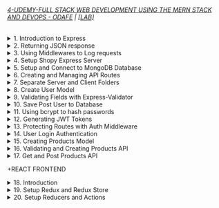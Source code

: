 ###### [4-UDEMY-FULL STACK WEB DEVELOPMENT USING THE MERN STACK AND DEVOPS - ODAFE](https://www.udemy.com/course/full-stack-web-development-using-the-mern-stack-and-devops/) | [[LAB]](/courses/mern/4.md)

<details>
  <summary>1. Introduction to Express </summary>

# Initialize npm

```jsbs
npm init -y
```

# Install express

```jsbs
npm install express --save
```

# install nodemon

```jsbs
npm install nodemon --save-dev
```

### x-odafe-project/package.json:

```js
{
  "name": "x-odafe-project",
  "version": "1.0.0",
  "description": "",
  "main": "app.js",
  "scripts": {
    "dev": "nodemon app.js",
    "start": "node app.js",
    "start-server": "node server.js",
    "test": "echo \"Error: no test specified\" && exit 1"
  },
  "keywords": [],
  "author": "",
  "license": "ISC",
  "dependencies": {
    "express": "^4.18.2"
  },
  "devDependencies": {
    "nodemon": "^2.0.22"
  }
}

```

### x-odafe-project/app.js:

```js
const express = require("express");
const app = express();
const PORT = 8080;

app.get("/", (req, res) => {
  res.send("Hello World!");
});

app.listen(PORT, () => {
  console.log(`Server listening on port ${PORT}...`);
});
```

![](https://github.com/omeatai/React-Tutorial/assets/32337103/996baee6-1791-47b6-adff-bf5eb5554310)
![](https://github.com/omeatai/React-Tutorial/assets/32337103/3188767c-b7fd-4c00-954f-ec9afe9427c0)

</details>

<details>
  <summary>2. Returning JSON response </summary>

# Returning JSON response

### x-odafe-project/app.js:

```js
const express = require("express");
const app = express();
const PORT = 8080;

app.get("/", (req, res) => {
  res.status(200).send("Hello World!");
});

app.get("/test", (req, res) => {
  res.status(200).json({ msg: "This is a JSON response..." });
});

app.listen(PORT, () => {
  console.log(`Server listening on port ${PORT}...`);
});
```

![](https://github.com/omeatai/React-Tutorial/assets/32337103/792e6f99-d01b-4698-b69b-677e6c150341)
![](https://github.com/omeatai/React-Tutorial/assets/32337103/c939498e-18a1-44ea-95fa-b9243ae58fa5)

</details>

<details>
  <summary>3. Using Middlewares to Log requests </summary>

# Using Middleware to Log requests

### x-odafe-project/app.js:

```js
const express = require("express");
const app = express();
const PORT = 8080;

app.use((req, res, next) => {
  console.log(req.method, req.url, req.path, req.ip, req.headers.host);
  next();
});

app.get("/", (req, res) => {
  res.status(200).send("Hello World!");
});

app.get("/test", (req, res) => {
  res.status(200).json({ msg: "This is a JSON response..." });
});

app.listen(PORT, () => {
  console.log(`Server listening on port ${PORT}...`);
});
```

# output:

```js
// [nodemon] restarting due to changes...
// [nodemon] starting `node app.js`
// Server listening on port 8080...
// GET /test /test ::1 localhost:8080
```

![](https://github.com/omeatai/React-Tutorial/assets/32337103/1abed75a-6dc1-46cd-b33c-3480633e36a3)
![](https://github.com/omeatai/React-Tutorial/assets/32337103/f7cf903d-f9c3-4a04-ae2c-e39254b94130)

</details>

<details>
  <summary>4. Setup Shopy Express Server </summary>

# Initialize npm

```jsbs
npm init -y
```

# Initialize git

```jsbs
git init
```

# Install express, bcryptjs, jsonwebtoken, mongoose, and nodemon

```jsbs
npm i express --save
npm i bcryptjs --save
npm i jsonwebtoken --save
npm i mongoose --save
npm i nodemon --save-dev

npm i express bcryptjs jsonwebtoken mongoose --save
npm i nodemon --save-dev
```

### x-shopy-ecommerce-app/package.json:

```js
{
  "name": "x-shopy-ecommerce-app",
  "version": "1.0.0",
  "description": "",
  "main": "index.js",
  "scripts": {
    "test": "echo \"Error: no test specified\" && exit 1",
    "start": "nodemon server.js"
  },
  "keywords": [],
  "author": "",
  "license": "ISC",
  "devDependencies": {
    "nodemon": "^2.0.22"
  },
  "dependencies": {
    "bcryptjs": "^2.4.3",
    "express": "^4.18.2",
    "jsonwebtoken": "^9.0.0",
    "mongoose": "^7.2.1"
  }
}

```

### x-shopy-ecommerce-app/server.js:

```js
const express = require("express");
const app = express();
const PORT = process.env.PORT || 8000;

app.get("/", (req, res) => {
  res.send("My App is running...");
});

app.listen(PORT, () => {
  console.log(`Server is listening on ${PORT}...`);
});
```

# output:

```js
// [nodemon] restarting due to changes...
// [nodemon] starting `node server.js`
// Server is listening on 8000...
```

![](https://github.com/omeatai/React-Tutorial/assets/32337103/c183df84-952d-402c-8989-1204b70e7930)
![](https://github.com/omeatai/React-Tutorial/assets/32337103/49f92c54-3c4d-4ccd-98f4-fb483692fb1b)

</details>

<details>
  <summary>5. Setup and Connect to MongoDB Database </summary>

# Install mongoDB

```jsbs
npm install mongodb --save
```

# Connect to MongoDB

```jsbs
mongodb+srv://<username>:<password>@cluster0.qfv7ifn.mongodb.net/<dbname>?retryWrites=true&w=majority
```

```js
const { MongoClient, ServerApiVersion } = require("mongodb");
const uri =
  "mongodb+srv://<username>:<password>@cluster0.qfv7ifn.mongodb.net/?retryWrites=true&w=majority";

// Create a MongoClient with a MongoClientOptions object to set the Stable API version
const client = new MongoClient(uri, {
  serverApi: {
    version: ServerApiVersion.v1,
    strict: true,
    deprecationErrors: true,
  },
});

async function run() {
  try {
    // Connect the client to the server	(optional starting in v4.7)
    await client.connect();
    // Send a ping to confirm a successful connection
    await client.db("admin").command({ ping: 1 });
    console.log(
      "Pinged your deployment. You successfully connected to MongoDB!"
    );
  } finally {
    // Ensures that the client will close when you finish/error
    await client.close();
  }
}
run().catch(console.dir);
```

# Install Mongoose

```jsbs
npm install mongoose --save
```

# Connect to Mongoose

```js
const mongoose = require("mongoose");
mongoose.connect("mongodb://127.0.0.1:27017/test");

const Cat = mongoose.model("Cat", { name: String });

const kitty = new Cat({ name: "Zildjian" });
kitty.save().then(() => console.log("meow"));
```

### x-shopy-ecommerce-app/server.js:

```js
const express = require("express");
const app = express();
const connectDB = require("./config/db");
const PORT = process.env.PORT || 8000;

connectDB();

app.get("/", (req, res) => {
  res.send("My App is running...");
});

app.listen(PORT, () => {
  console.log(`Server is listening on ${PORT}...`);
});
```

### x-shopy-ecommerce-app/config/db.js:

```js
const mongoose = require("mongoose");
const config = require("./keys");
const db = config.mongoURI;

const connectDB = async () => {
  try {
    await mongoose.connect(db, {
      // useNewUrlParser: true,
      // useUnifiedTopology: true,
      // useCreateIndex: true,
    });
    console.log("Connected to DATABASE...");
  } catch (err) {
    console.log("Error connecting to DATABASE");
    process.exit(1);
  }
};

module.exports = connectDB;
```

### x-shopy-ecommerce-app/config/keys.js:

```js
const mongoURI =
  "mongodb+srv://<username>:<password>@cluster0.qfv7ifn.mongodb.net/<dbname>?retryWrites=true&w=majority";

module.exports = { mongoURI };
```

# run:

```jsbs
npm start
```

# output:

```js
// [nodemon] restarting due to changes...
// [nodemon] starting `node server.js`
// Server is listening on 8000...
// Connected to DATABASE...
```

![](https://github.com/omeatai/React-Tutorial/assets/32337103/08b49b29-85bb-4cee-8f79-48663746cba9)
![](https://github.com/omeatai/React-Tutorial/assets/32337103/70afedc0-759b-4e44-a248-711f19368eb6)

</details>

<details>
  <summary>6. Creating and Managing API Routes </summary>

# Creating and Managing API Routes

### x-shopy-ecommerce-app/server.js:

```js
const express = require("express");
const app = express();
const connectDB = require("./config/db");
const PORT = process.env.PORT || 8000;

//Connect to the DB
connectDB();

//Define routes and API
app.use("/api/users", require("./routes/userApi"));
app.use("/api/products", require("./routes/productApi"));

app.get("/", (req, res) => {
  res.send("My App is running...");
});

app.listen(PORT, () => {
  console.log(`Server is listening on ${PORT}...`);
});
```

### x-shopy-ecommerce-app/routes/productApi.js:

```js
const express = require("express");
const router = express.Router();

router.get("/", (req, res) => {
  res.send("Product route");
});

module.exports = router;
```

### x-shopy-ecommerce-app/routes/userApi.js:

```js
const express = require("express");
const router = express.Router();

router.get("/", (req, res) => {
  res.send("Users route");
});

module.exports = router;
```

![](https://github.com/omeatai/React-Tutorial/assets/32337103/e379fdea-e3f0-4216-b143-7667f5505a57)
![](https://github.com/omeatai/React-Tutorial/assets/32337103/2afa9402-e3bf-4af7-8388-bf7e933c935f)
![](https://github.com/omeatai/React-Tutorial/assets/32337103/027e91a2-3027-4efc-98d2-06ab4825f1bd)
![](https://github.com/omeatai/React-Tutorial/assets/32337103/991c48a9-bf7b-435b-89f3-71eec7ec8420)
![](https://github.com/omeatai/React-Tutorial/assets/32337103/fda1cbd2-a3ee-4ffd-9fb4-a289b91ea544)
![](https://github.com/omeatai/React-Tutorial/assets/32337103/cd9762c8-df54-4a4c-8f2e-db8f2653c04c)

</details>

<details>
  <summary>7. Separate Server and Client Folders </summary>

# Separate Server and Client Folders

![](https://github.com/omeatai/React-Tutorial/assets/32337103/2764623c-b162-413a-b2d8-ff40d979c4c7)

</details>

<details>
  <summary>8. Create User Model </summary>

# Mongoose Sample Model

```js
const Model = mongoose.model("Test", schema);

const doc = new Model();
doc._id instanceof mongoose.Types.ObjectId; // true
```

```js
const schema = new Schema({ _id: Number });
const Model = mongoose.model("Test", schema);

const doc = new Model();
await doc.save(); // Throws "document must have an _id before saving"

doc._id = 1;
await doc.save(); // works
```

### x-shopy-ecommerce-app/server/server.js:

```js
const express = require("express");
const app = express();
const connectDB = require("./config/db");
const PORT = process.env.PORT || 8000;

//Connect to the DB
connectDB();

//Define routes and API
app.use("/api/users", require("./routes/userApi"));
app.use("/api/products", require("./routes/productApi"));

app.get("/", (req, res) => {
  res.send("My App is running...");
});

app.listen(PORT, () => {
  console.log(`Server is listening on ${PORT}...`);
});
```

### x-shopy-ecommerce-app/server/models/User.js:

```js
const mongoose = require("mongoose");
const UserSchema = new mongoose.Schema({
  name: {
    type: String,
    required: true,
  },
  email: {
    type: String,
    required: true,
  },
  password: {
    type: String,
    required: true,
  },
  role: {
    type: String,
    default: "customer",
  },
  date: {
    type: Date,
    default: Date.now(),
  },
});

const User = mongoose.model("User", UserSchema);
module.exports = User;
```

![](https://github.com/omeatai/React-Tutorial/assets/32337103/817d08b3-2385-43a8-8dbb-118c3ccf47f0)
![](https://github.com/omeatai/React-Tutorial/assets/32337103/68380893-ad5a-4c7f-84b8-dc6d417fb248)

</details>

<details>
  <summary>9. Validating Fields with Express-Validator </summary>

# Install express validator

```jsbs
npm install express-validator --save
```

# Express Validator Sample - https://express-validator.github.io/docs/

### req.body:

- the body of the HTTP request.
- Can be any value, however objects, arrays and other JavaScript primitives work better.

### req.cookies:

- the Cookie header parsed as an object from cookie name to its value.

### req.headers:

- the headers sent along with the HTTP request.

### req.params:

- an object from name to value.
- In express.js, this is parsed from the request path and matched with route definition path.
- But it can really be anything meaningful coming from the HTTP request.

### req.query:

- the portion after the ? in the HTTP request's path, parsed as an object from query parameter name to value.

# Example URL

```jsbs
http://localhost:3000/hello?person=John //with Query Field
http://localhost:3000/hello //without Query Field
```

# Example Code

```js
const express = require("express");
const { query, matchedData, validationResult } = require("express-validator");
const app = express();

app.use(express.json());
app.get("/hello", query("person").notEmpty().escape(), (req, res) => {
  const result = validationResult(req);
  if (result.isEmpty()) {
    const data = matchedData(req);
    return res.send(`Hello, ${data.person}!`);
  }

  res.send({ errors: result.array() });
});

app.listen(3000);
```

# Without Query Field result:

```js
{
  "errors": [
    {
      "location": "query",
      "msg": "Invalid value",
      "path": "person",
      "type": "field"
    }
  ]
}
```

# With Query Field result:

```js
"Hello, John!";
```

# Custom Validation:

```js
app.post(
  "/create-user",
  body("email").custom(async (value) => {
    const user = await UserCollection.findUserByEmail(value);
    if (user) {
      throw new Error("E-mail already in use");
    }
  }),
  (req, res) => {
    // Handle the request
  }
);
```

```js
app.post(
  "/create-user",
  body("password").isLength({ min: 5 }),
  body("passwordConfirmation").custom((value, { req }) => {
    return value === req.body.password;
  }),
  (req, res) => {
    // Handle request
  }
);
```

# Allow body to be passed with requests

### x-shopy-ecommerce-app/server/server.js:

```jsbs
app.use(express.json({ extended: false })); // allow req.body
```

```js
const express = require("express");
const app = express();
const connectDB = require("./config/db");
const PORT = process.env.PORT || 8000;

//Connect to the DB
connectDB();

//Define routes and API
app.use(express.json({ extended: false })); // allow req.body
app.use("/api/users", require("./routes/userApi"));
app.use("/api/products", require("./routes/productApi"));

app.get("/", (req, res) => {
  res.send("My App is running...");
});

app.listen(PORT, () => {
  console.log(`Server is listening on ${PORT}...`);
});
```

### x-shopy-ecommerce-app/server/routes/userApi.js:

```js
const express = require("express");
const router = express.Router();
const { check, validationResult } = require("express-validator");

router.get("/", (req, res) => {
  res.send("Users route");
});

const postUserValidation = [
  check("name", "Name is required").not().isEmpty(),
  check("email", "Please enter a valid email").isEmail(),
  check(
    "password",
    "please password should have at least 5 characters"
  ).isLength({ min: 5 }),
];

router.post("/", postUserValidation, (req, res) => {
  const errors = validationResult(req);
  if (!errors.isEmpty()) {
    return res.status(400).json({ errors: errors.array() });
  }
  res.json(req.body);
});

module.exports = router;
```

![](https://github.com/omeatai/React-Tutorial/assets/32337103/ecaebdc2-23b6-4c78-b944-18e4affb5c6b)
![](https://github.com/omeatai/React-Tutorial/assets/32337103/5b5fc7c7-8e78-442c-b300-e74eafcc3e64)
![](https://github.com/omeatai/React-Tutorial/assets/32337103/b2da9650-510b-4a6d-8b8d-cf931ac8cc48)
![](https://github.com/omeatai/React-Tutorial/assets/32337103/ad8a89b5-cebb-4214-828e-2ea241663809)
![](https://github.com/omeatai/React-Tutorial/assets/32337103/18d2650b-9b32-4166-a1c1-68e0717fcf07)

</details>

<details>
  <summary>10. Save Post User to Database </summary>

# Save Post User to Database

### x-shopy-ecommerce-app/server/server.js:

```js
const express = require("express");
const app = express();
const connectDB = require("./config/db");
const PORT = process.env.PORT || 8000;

//Connect to the DB
connectDB();

//Define routes and API
app.use(express.json({ extended: false })); // allow req.body
app.use("/api/users", require("./routes/userApi"));
app.use("/api/products", require("./routes/productApi"));

app.get("/", (req, res) => {
  res.send("My App is running...");
});

app.listen(PORT, () => {
  console.log(`Server is listening on ${PORT}...`);
});
```

### x-shopy-ecommerce-app/server/routes/userApi.js:

```js
const express = require("express");
const router = express.Router();
const { check, validationResult } = require("express-validator");
const User = require("../models/User");

router.get("/", (req, res) => {
  res.send("Users route");
});

const postUserValidation = [
  check("name", "Name is required").not().isEmpty(),
  check("email", "Please enter a valid email").isEmail(),
  check(
    "password",
    "please password should have at least 5 characters"
  ).isLength({ min: 5 }),
];

router.post("/", postUserValidation, async (req, res) => {
  const errors = validationResult(req);
  if (!errors.isEmpty()) {
    return res.status(400).json({ errors: errors.array() });
  }

  //Save User to db
  try {
    const { name, email, password } = req.body;
    let user = await User.findOne({ email: email });

    if (user) {
      return res.status(400).json({ errors: { msg: "User already Exists!" } });
    }
    user = new User({ name, email, password });
    user.save();
    console.log(user);
    return res
      .status(201)
      .json({ result: req.body, message: "User created successfully" });
  } catch (err) {
    console.error(err);
    return res.status(400).json({ errors: err });
  }
});

module.exports = router;
```

# output:

```js
// [nodemon] restarting due to changes...
// [nodemon] starting `node server.js`
// Server is listening on 8000...
// Connected to DATABASE...
// {
//   name: 'Ifeanyi Omeata',
//   email: 'ifeanyi@gmail.com',
//   password: '123456',
//   role: 'customer',
//   date: 2023-05-30T13:50:33.810Z,
//   _id: new ObjectId("6475ff39e59c7b38d4b6b2e6")
// }
```

![](https://github.com/omeatai/React-Tutorial/assets/32337103/dcf6d55c-ed2b-4fbb-bc86-ca4161a2a092)
![](https://github.com/omeatai/React-Tutorial/assets/32337103/3ad5d2d9-ad06-4f7e-a1b3-97c2685bebe2)
![](https://github.com/omeatai/React-Tutorial/assets/32337103/0e64c1a1-2549-4b79-a4c9-7693e9038b78)

</details>

<details>
  <summary>11. Using bcrypt to hash passwords </summary>

# Install bcryptjs

```jsbs
npm install bcryptjs --save
```

# Encrypting(Hashing) with bcrypt - Sync

```js
const password = "romeo123";
const bcrypt = require("bcryptjs");
const salt = bcrypt.genSaltSync(10);
const hash = bcrypt.hashSync(password, salt);
// Store hash in your password DB.
```

# Encrypting(Hashing) with bcrypt - Async

```js
async () => {
  const password = "romeo123";
  const bcrypt = require("bcryptjs");
  const salt = await bcrypt.genSalt(10);
  const hash = await bcrypt.hash(password, salt);
  // Store hash in your password DB.
};
```

# To check a password

```js
async () => {
  const password = "romeo123";
  const hash = "$2a$10$Fya8LisEl1HTihZad56WpOTpPGXNfwv1SwLryXPtP1OijgzsGzjj2";
  const result = await bcrypt.compare(password, hash);
  // Check if result is true
};
```

### x-shopy-ecommerce-app/server/routes/userApi.js:

```js
const express = require("express");
const router = express.Router();
const bcrypt = require("bcryptjs");
const { check, validationResult } = require("express-validator");
const User = require("../models/User");

router.get("/", (req, res) => {
  res.send("Users route");
});

const postUserValidation = [
  check("name", "Name is required").not().isEmpty(),
  check("email", "Please enter a valid email").isEmail(),
  check(
    "password",
    "please password should have at least 5 characters"
  ).isLength({ min: 5 }),
];

router.post("/", postUserValidation, async (req, res) => {
  const errors = validationResult(req);
  if (!errors.isEmpty()) {
    return res.status(400).json({ errors: errors.array() });
  }

  //Save User to db
  try {
    const { name, email, password } = req.body;
    let user = await User.findOne({ email: email });

    if (user) {
      return res.status(400).json({ errors: { msg: "User already Exists!" } });
    }

    user = new User({ name, email, password });

    //encrypt(hash) password
    const salt = await bcrypt.genSalt(10);
    const hash = await bcrypt.hash(password, salt);
    user.password = hash;
    user.save();
    console.log(user);

    return res
      .status(201)
      .json({ result: user, message: "User created successfully" });
  } catch (err) {
    console.error(err);
    return res.status(500).json({ errors: err });
  }
});

module.exports = router;
```

![](https://github.com/omeatai/React-Tutorial/assets/32337103/d0410803-2f0f-49fb-993b-f7098e56bc17)
![](https://github.com/omeatai/React-Tutorial/assets/32337103/bd212cd6-af50-4f65-bc34-1cce431cf03b)
![](https://github.com/omeatai/React-Tutorial/assets/32337103/cfe68738-62b7-4ab0-946d-238f888f2cd0)

</details>

<details>
  <summary>12. Generating JWT Tokens </summary>

# Install jsonwebtoken

```jsbs
npm install jsonwebtoken --save
```

# Generating JWT Token

```js
const privateKey = "12345";

jwt.sign({ id: 30 }, privateKey, function (err, token) {
  console.log(token);
});
```

# Verifying JWT token

```js
const privateKey = "12345";

jwt.verify(token, privateKey, function (err, decoded) {
  console.log(decoded.id); // 30
});
```

### x-shopy-ecommerce-app/server/config/keys.js:

```js
const mongoURI =
  "mongodb+srv://<username>:<password>@cluster0.qfv7ifn.mongodb.net/?retryWrites=true&w=majority";
const privateKey = "************";

module.exports = { mongoURI, privateKey };
```

### x-shopy-ecommerce-app/server/routes/userApi.js:

```jsbs
//generate token with payload
jwt.sign(
  payload,
  config.privateKey,
  {
    expiresIn: "1d", //3600 * 24
  },
  (err, token) => {
    if (err) {
      throw err;
    }
    return res.status(201).json({ token, msg: "User created successfully" });
  }
);
```

```js
const express = require("express");
const router = express.Router();
const { check, validationResult } = require("express-validator");
const bcrypt = require("bcryptjs");
const User = require("../models/User");
const jwt = require("jsonwebtoken");
const config = require("../config/keys");

router.get("/", (req, res) => {
  res.send("Users route");
});

const postUserValidation = [
  check("name", "Name is required").not().isEmpty(),
  check("email", "Please enter a valid email").isEmail(),
  check(
    "password",
    "please password should have at least 5 characters"
  ).isLength({ min: 5 }),
];

router.post("/", postUserValidation, async (req, res) => {
  const errors = validationResult(req);
  if (!errors.isEmpty()) {
    return res.status(400).json({ errors: errors.array() });
  }

  //Save User to db
  try {
    const { name, email, password } = req.body;
    let user = await User.findOne({ email: email });

    if (user) {
      return res.status(400).json({ errors: { msg: "User already Exists!" } });
    }

    user = new User({ name, email, password });

    //encrypt password
    const salt = await bcrypt.genSalt(10);
    const hash = await bcrypt.hash(password, salt);
    user.password = hash;
    user.save();

    const payload = {
      user: {
        id: user.id,
        username: user.name,
      },
    };

    //generate token with payload
    jwt.sign(
      payload,
      config.privateKey,
      {
        expiresIn: "1d", //3600 * 24
      },
      (err, token) => {
        if (err) {
          throw err;
        }
        return res
          .status(201)
          .json({ token, msg: "User created successfully" });
      }
    );
  } catch (err) {
    console.error(err);
    return res.status(500).json({ errors: `Error creating user...${err}` });
  }
});

module.exports = router;
```

![](https://github.com/omeatai/React-Tutorial/assets/32337103/c10bd937-65d5-4211-970d-43a1dbd7240c)
![](https://github.com/omeatai/React-Tutorial/assets/32337103/38dd0f56-d711-4181-b4c7-7ece57891f44)
![](https://github.com/omeatai/React-Tutorial/assets/32337103/c0723707-1ae2-4dd2-8b68-c0ee18f1fe21)
![](https://github.com/omeatai/React-Tutorial/assets/32337103/3423af91-67b0-4448-860e-a7e18d4a2ff7)

</details>

<details>
  <summary>13. Protecting Routes with Auth Middleware </summary>

# Protecting Routes with Auth Middleware

### x-shopy-ecommerce-app/server/server.js:

```js
const express = require("express");
const app = express();
const connectDB = require("./config/db");
const PORT = process.env.PORT || 8000;

//Connect to the DB
connectDB();

//Define routes and API
app.use(express.json({ extended: false })); // allow req.body
app.use("/api/users", require("./routes/userApi"));
app.use("/api/products", require("./routes/productApi"));
app.use("/api/auth", require("./routes/authApi"));

app.get("/", (req, res) => {
  res.send("My App is running...");
});

app.listen(PORT, () => {
  console.log(`Server is listening on ${PORT}...`);
});
```

### x-shopy-ecommerce-app/server/routes/authApi.js:

```js
const express = require("express");
const router = express.Router();
const auth = require("../middlewares/authMiddleware");
const User = require("../models/User");

router.get("/", auth, async (req, res) => {
  try {
    console.log(req.user);
    const user = await User.findById(req.user.id).select("-password");
    console.log(user);
    res.json(user);
  } catch (err) {
    if (err) {
      console.error(err.message);
      throw err;
    }
  }
  res.send("Auth route");
});

module.exports = router;
```

### x-shopy-ecommerce-app/server/middlewares/authMiddleware.js:

```js
const jwt = require("jsonwebtoken");
const config = require("../config/keys");

module.exports = function (req, res, next) {
  //get the token from the header if present
  // const token = req.headers["x-access-token"] || req.headers["authorization"];
  const token = req.header("x-auth-token");

  if (!token) {
    return res.status(401).json({ msg: "Access Denied. No Token provided." });
  }

  try {
    //if can verify the token, set req.user and pass to next middleware
    const decoded = jwt.verify(token, config.privateKey);
    console.log(decoded);
    req.user = decoded.user;
    next();
  } catch (err) {
    //if invalid token
    console.error(err);
    res.status(401).json({ msg: `Invalid Token. ${err.message}` });
  }
};
```

![](https://github.com/omeatai/React-Tutorial/assets/32337103/88e605b8-6a81-47cd-821f-d6cec971fb86)
![](https://github.com/omeatai/React-Tutorial/assets/32337103/14e71b0e-c16d-4cde-9123-501d172736c5)
![](https://github.com/omeatai/React-Tutorial/assets/32337103/0c899d2c-a716-469c-8e25-1249c2161e46)
![](https://github.com/omeatai/React-Tutorial/assets/32337103/19127274-a9eb-40c9-9c8a-949c598ece2e)
![](https://github.com/omeatai/React-Tutorial/assets/32337103/b22c6622-2988-454e-ba68-6e578799e361)
![](https://github.com/omeatai/React-Tutorial/assets/32337103/5cf7e07e-22e6-4bb0-a5f2-ea786e22faf2)
![](https://github.com/omeatai/React-Tutorial/assets/32337103/99d59799-1786-48ea-b488-fe39d9254464)

</details>

<details>
  <summary>14. User Login Authentication </summary>

# User Login Authentication

### x-shopy-ecommerce-app/server/server.js:

```js
const express = require("express");
const app = express();
const connectDB = require("./config/db");
const PORT = process.env.PORT || 8000;

//Connect to the DB
connectDB();

//Define routes and API
app.use(express.json({ extended: false })); // allow req.body
app.use("/api/users", require("./routes/userApi"));
app.use("/api/products", require("./routes/productApi"));
app.use("/api/auth", require("./routes/authApi"));

app.get("/", (req, res) => {
  res.send("My App is running...");
});

app.listen(PORT, () => {
  console.log(`Server is listening on ${PORT}...`);
});
```

### x-shopy-ecommerce-app/server/routes/authApi.js:

```js
const express = require("express");
const router = express.Router();
const { check, validationResult } = require("express-validator");
const auth = require("../middlewares/authMiddleware");
const User = require("../models/User");
const bcrypt = require("bcryptjs");
const jwt = require("jsonwebtoken");
const config = require("../config/keys");

router.get("/", auth, async (req, res) => {
  try {
    // console.log(req.user);
    const user = await User.findById(req.user.id).select("-password");
    // console.log(user);
    res.json(user);
  } catch (err) {
    if (err) {
      console.error(err.message);
      throw err;
    }
  }
  res.send("Auth route");
});

const postAuthValidation = [
  check("email", "Please enter a valid email").isEmail(),
  check("password", "password is required").exists(),
];

router.post("/", postAuthValidation, async (req, res) => {
  const errors = validationResult(req);
  if (!errors.isEmpty()) {
    return res.status(400).json({ errors: errors.array() });
  }

  try {
    const { email, password } = req.body;
    let user = await User.findOne({ email: email });

    if (!user) {
      return res
        .status(400)
        .json({ errors: { msg: "Invalid username or password!" } });
    }

    const match = await bcrypt.compare(password, user.password);

    if (!match) {
      return res
        .status(400)
        .json({ errors: { msg: "Invalid username or password!" } });
    }

    const payload = {
      user: {
        id: user.id,
      },
    };

    //generate token with payload
    jwt.sign(
      payload,
      config.privateKey,
      {
        expiresIn: "1d", //3600 * 24
      },
      (err, token) => {
        if (err) {
          throw err;
        }
        return res.status(200).json({ token });
      }
    );
  } catch (err) {
    console.error(err);
    return res.status(500).json({ errors: `Error logging in user...${err}` });
  }
});

module.exports = router;
```

![](https://github.com/omeatai/React-Tutorial/assets/32337103/e9b928e3-a559-4b8e-b7d2-c90e92738d80)
![](https://github.com/omeatai/React-Tutorial/assets/32337103/8ecd2032-f4a5-41c1-881b-6cb37ef3fcda)
![](https://github.com/omeatai/React-Tutorial/assets/32337103/b9d5418b-ea4a-4c6b-8b26-1b865b7faf9e)

</details>

<details>
  <summary>15. Creating Products Model </summary>

# Creating Products Model

### x-shopy-ecommerce-app/server/server.js:

```js
const express = require("express");
const app = express();
const connectDB = require("./config/db");
const PORT = process.env.PORT || 8000;

//Connect to the DB
connectDB();

//Define routes and API
app.use(express.json({ extended: false })); // allow req.body
app.use("/api/users", require("./routes/userApi"));
app.use("/api/products", require("./routes/productApi"));
app.use("/api/auth", require("./routes/authApi"));

app.get("/", (req, res) => {
  res.send("My App is running...");
});

app.listen(PORT, () => {
  console.log(`Server is listening on ${PORT}...`);
});
```

### x-shopy-ecommerce-app/server/models/Product.js:

```js
const mongoose = require("mongoose");
const { Schema } = mongoose;
const ProductSchema = new Schema({
  userId: {
    type: Schema.Types.ObjectId,
    required: true,
  },
  name: {
    type: String,
    required: true,
  },
  description: {
    type: String,
    required: true,
  },
  category: {
    type: String,
    required: true,
  },
  price: {
    type: Number,
    required: true,
  },
  brand: {
    type: String,
  },
  quantity: {
    type: Number,
    required: true,
  },
  created: {
    type: Date,
    default: Date.now(),
  },
  updated: {
    type: Date,
    default: Date.now(),
  },
});

const Product = mongoose.model("Product", ProductSchema);
module.exports = Product;
```

![](https://github.com/omeatai/React-Tutorial/assets/32337103/53884fd7-fe59-41de-b1a1-796ed73c289c)
![](https://github.com/omeatai/React-Tutorial/assets/32337103/761e44dc-1a3d-48e9-b89f-2cf6ccf02af9)

</details>

<details>
  <summary>16. Validating and Creating Products API </summary>

# Validating and Creating Products API

### x-shopy-ecommerce-app/server/server.js:

```js
const express = require("express");
const app = express();
const connectDB = require("./config/db");
const PORT = process.env.PORT || 8000;

//Connect to the DB
connectDB();

//Define routes and API
app.use(express.json({ extended: false })); // allow req.body
app.use("/api/users", require("./routes/userApi"));
app.use("/api/products", require("./routes/productApi"));
app.use("/api/auth", require("./routes/authApi"));

app.get("/", (req, res) => {
  res.send("My App is running...");
});

app.listen(PORT, () => {
  console.log(`Server is listening on ${PORT}...`);
});
```

### x-shopy-ecommerce-app/server/routes/productApi.js:

```js
const express = require("express");
const router = express.Router();
const { check, validationResult } = require("express-validator");
const auth = require("../middlewares/authMiddleware");
const Product = require("../models/Product");

router.get("/", (req, res) => {
  res.send("Product route");
});

const postProductValidation = [
  check("name", "Name is required").not().isEmpty(),
  check("description", "Description is required").not().isEmpty(),
  check("category", "Category is required").not().isEmpty(),
  check("price", "Price is required").not().isEmpty(),
  check("quantity", "Quantity is required").not().isEmpty(),
];

router.post("/", [auth, postProductValidation], async (req, res) => {
  const errors = validationResult(req);
  if (!errors.isEmpty()) {
    return res.status(400).json({ errors: errors.array() });
  }

  //Save Products to db
  try {
    const { name, description, category, price, brand, quantity } = req.body;

    const newProduct = new Product({
      userId: req.user.id,
      name,
      description,
      category,
      price,
      brand,
      quantity,
    });

    const product = await newProduct.save();
    return res.status(200).json({ product });
  } catch (err) {
    console.error(err.message);
    return res
      .status(500)
      .json({ errors: `Error creating products...${err.message}` });
  }
});

module.exports = router;
```

### x-shopy-ecommerce-app/server/models/Product.js:

```js
const mongoose = require("mongoose");
const { Schema } = mongoose;
const ProductSchema = new Schema({
  userId: {
    type: Schema.Types.ObjectId,
    required: true,
  },
  name: {
    type: String,
    required: true,
  },
  description: {
    type: String,
    required: true,
  },
  category: {
    type: String,
    required: true,
  },
  price: {
    type: Number,
    required: true,
  },
  brand: {
    type: String,
  },
  quantity: {
    type: Number,
    required: true,
  },
  created: {
    type: Date,
    default: Date.now(),
  },
  updated: {
    type: Date,
    default: Date.now(),
  },
});

const Product = mongoose.model("Product", ProductSchema);
module.exports = Product;
```

![](https://github.com/omeatai/React-Tutorial/assets/32337103/6e209482-4a2a-4690-9dbe-9be2deb21f3e)

</details>

<details>
  <summary>17. Get and Post Products API </summary>

# Get and Post Products API

### x-shopy-ecommerce-app/server/server.js:

```js
const express = require("express");
const app = express();
const connectDB = require("./config/db");
const PORT = process.env.PORT || 8000;

//Connect to the DB
connectDB();

//Define routes and API
app.use(express.json({ extended: false })); // allow req.body
app.use("/api/users", require("./routes/userApi"));
app.use("/api/products", require("./routes/productApi"));
app.use("/api/auth", require("./routes/authApi"));

app.get("/", (req, res) => {
  res.send("My App is running...");
});

app.listen(PORT, () => {
  console.log(`Server is listening on ${PORT}...`);
});
```

### x-shopy-ecommerce-app/server/routes/productApi.js:

```js
const express = require("express");
const router = express.Router();
const { check, validationResult } = require("express-validator");
const auth = require("../middlewares/authMiddleware");
const Product = require("../models/Product");

router.get("/", async (req, res) => {
  try {
    const products = await Product.find();
    res.status(200).json(products);
  } catch (err) {
    console.error(err.message);
    return res
      .status(500)
      .json({ errors: `Error fetching products...${err.message}` });
  }
});

router.get("/:id", async (req, res) => {
  try {
    const product = await Product.findById(req.params.id);
    if (!product) {
      return res.status(404).json({ msg: "Product not found" });
    }
    res.status(200).json(product);
  } catch (err) {
    console.error(err.message);
    return res
      .status(500)
      .json({ errors: `Error fetching product...${err.message}` });
  }
});

const postProductValidation = [
  check("name", "Name is required").not().isEmpty(),
  check("description", "Description is required").not().isEmpty(),
  check("category", "Category is required").not().isEmpty(),
  check("price", "Price is required").not().isEmpty(),
  check("quantity", "Quantity is required").not().isEmpty(),
];

router.post("/", [auth, postProductValidation], async (req, res) => {
  const errors = validationResult(req);
  if (!errors.isEmpty()) {
    return res.status(400).json({ errors: errors.array() });
  }

  //Save Products to db
  try {
    const { name, description, category, price, brand, quantity } = req.body;

    const newProduct = new Product({
      userId: req.user.id,
      name,
      description,
      category,
      price,
      brand,
      quantity,
    });

    const product = await newProduct.save();
    return res.status(200).json({ product });
  } catch (err) {
    console.error(err.message);
    return res
      .status(500)
      .json({ errors: `Error creating products...${err.message}` });
  }
});

module.exports = router;
```

![](https://github.com/omeatai/React-Tutorial/assets/32337103/a901f88d-4519-47c2-97e2-9e60fb6aba9b)
![](https://github.com/omeatai/React-Tutorial/assets/32337103/81be8782-604b-45d7-a316-f6deabdef03f)
![](https://github.com/omeatai/React-Tutorial/assets/32337103/e95937dd-c29b-4fb5-a30c-232cf6427072)
![](https://github.com/omeatai/React-Tutorial/assets/32337103/e5d29326-73e9-40fa-a31e-5f9dafc3e1a3)
![](https://github.com/omeatai/React-Tutorial/assets/32337103/6c3625bf-b47b-468f-bc4a-cbff26e7a7c8)
![](https://github.com/omeatai/React-Tutorial/assets/32337103/505aea72-20b2-4142-b2ba-65e15d6ee78a)
![](https://github.com/omeatai/React-Tutorial/assets/32337103/ab7264a9-eef9-488c-864b-cca9fd00c836)
![](https://github.com/omeatai/React-Tutorial/assets/32337103/80a74388-061a-4f34-95a8-dc3f6e5f7c5e)
![](https://github.com/omeatai/React-Tutorial/assets/32337103/c7352ae5-a2e8-43a3-8e0a-0dd1521db3c3)

</details>

+REACT FRONTEND

<details>
  <summary>18. Introduction </summary>

# Create React App

```jsbs
npx create-react-app client
```

# Start react app

```jsbs
cd client
npm run start 3000
```

### x-shopy-ecommerce-app/client/package.json:

```js
{
  "name": "client",
  "version": "0.1.0",
  "private": true,
  "dependencies": {
    "@testing-library/jest-dom": "^5.16.5",
    "@testing-library/react": "^13.4.0",
    "@testing-library/user-event": "^13.5.0",
    "react": "^18.2.0",
    "react-dom": "^18.2.0",
    "react-scripts": "5.0.1",
    "web-vitals": "^2.1.4"
  },
  "scripts": {
    "start": "react-scripts start",
    "build": "react-scripts build",
    "test": "react-scripts test",
    "eject": "react-scripts eject"
  },
  "eslintConfig": {
    "extends": [
      "react-app",
      "react-app/jest"
    ]
  },
  "browserslist": {
    "production": [
      ">0.2%",
      "not dead",
      "not op_mini all"
    ],
    "development": [
      "last 1 chrome version",
      "last 1 firefox version",
      "last 1 safari version"
    ]
  },
  "devDependencies": {
    "@babel/plugin-proposal-private-property-in-object": "^7.21.10"
  }
}

```

### x-shopy-ecommerce-app/client/src/index.js:

```js
import React from "react";
import ReactDOM from "react-dom/client";
import App from "./App";

const root = ReactDOM.createRoot(document.getElementById("root"));
root.render(
  <React.StrictMode>
    <App />
  </React.StrictMode>
);
```

### x-shopy-ecommerce-app/client/src/App.js:

```js
import "./App.css";

function App() {
  return (
    <div className="App">
      <h1>E-Commerce Front end</h1>
    </div>
  );
}

export default App;
```

![](https://github.com/omeatai/React-Tutorial/assets/32337103/c3d828d8-1064-4781-a27b-e74a84d75854)
![](https://github.com/omeatai/React-Tutorial/assets/32337103/8035ad6b-837e-4c5b-80e8-260fe8ea7a67)

</details>

<details>
  <summary>19. Setup Redux and Redux Store </summary>

# Install Redux and Redux-thunk

```jsbs
npm i redux redux-thunk
npm install redux redux-thunk
```

### x-shopy-ecommerce-app/client/package.json:

```js
{
  "name": "client",
  "version": "0.1.0",
  "private": true,
  "dependencies": {
    "@testing-library/jest-dom": "^5.16.5",
    "@testing-library/react": "^13.4.0",
    "@testing-library/user-event": "^13.5.0",
    "react": "^18.2.0",
    "react-dom": "^18.2.0",
    "react-scripts": "5.0.1",
    "redux": "^4.2.1",
    "redux-thunk": "^2.4.2",
    "web-vitals": "^2.1.4"
  },
  "scripts": {
    "start": "react-scripts start",
    "build": "react-scripts build",
    "test": "react-scripts test",
    "eject": "react-scripts eject"
  },
  "eslintConfig": {
    "extends": [
      "react-app",
      "react-app/jest"
    ]
  },
  "browserslist": {
    "production": [
      ">0.2%",
      "not dead",
      "not op_mini all"
    ],
    "development": [
      "last 1 chrome version",
      "last 1 firefox version",
      "last 1 safari version"
    ]
  },
  "devDependencies": {
    "@babel/plugin-proposal-private-property-in-object": "^7.21.10"
  }
}

```

### x-shopy-ecommerce-app/client/src/store.js:

```js
import {
  legacy_createStore as createStore,
  applyMiddleware,
  compose,
} from "redux";
import thunk from "redux-thunk";
import rootReducer from "./reducers";

const initialState = {};
const middleware = [thunk];

let store;

try {
  store = createStore(
    rootReducer,
    initialState,
    compose(applyMiddleware(...middleware))
  );
} catch (error) {
  store = createStore(
    rootReducer,
    initialState,
    compose(applyMiddleware(...middleware))
  );
}

export default store;
```

![](https://github.com/omeatai/React-Tutorial/assets/32337103/185e5d43-7165-44fd-84b5-5701106d6008)

</details>

<details>
  <summary>20. Setup Reducers and Actions </summary>

# Install Lodash

```jsbs
npm i lodash
```

```js

```

```js

```

```js

```

```js

```

```js

```

```js

```

```js

```

```js

```

```js

```

```js

```

```js

```

```js

```

```js

```

```js

```

```js

```

```js

```

```js

```

```js

```

```js

```

```js

```

```js

```

```js

```

```js

```

```js

```

```js

```

```js

```

```js

```

```js

```

```js

```

```js

```

```js

```

```js

```

```js

```

```js

```

```js

```

```js

```

```js

```

```js

```

```js

```

```js

```

```js

```

```js

```

```js

```

```js

```

```js

```

```js

```

```js

```

```js

```

```js

```

```js

```

```js

```

```js

```

```js

```

```js

```

```js

```

```js

```

```js

```

```js

```

```js

```

```js

```

```js

```

```js

```

```js

```

```js

```

```js

```

```js

```

```js

```

```js

```

```js

```

```js

```

```js

```

```js

```

```js

```

```js

```

```js

```

```js

```

```js

```

```js

```

```js

```

```js

```

```js

```

```js

```

```js

```

```js

```

```js

```

```js

```

```js

```

</details>
